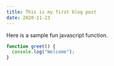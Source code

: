 ```yaml
---
title: This is my first blog post
date: 2020-11-23
---
```


Here is a sample fun javascript function.

```javascript
function greet() {
  console.log("Welcome");
}
```
